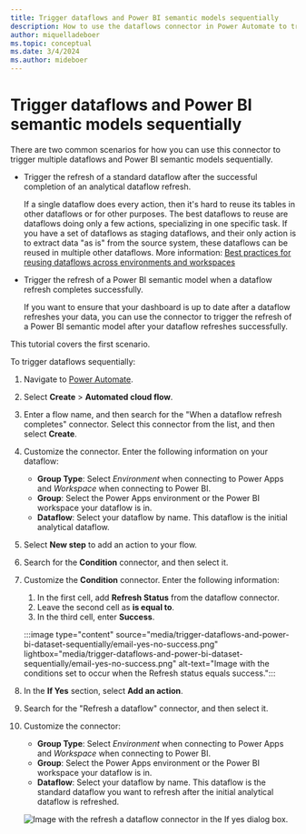 ```yaml
---
title: Trigger dataflows and Power BI semantic models sequentially
description: How to use the dataflows connector in Power Automate to trigger dataflows and Power BI semantic models sequentially
author: miquelladeboer
ms.topic: conceptual
ms.date: 3/4/2024
ms.author: mideboer
---
```


# Trigger dataflows and Power BI semantic models sequentially

There are two common scenarios for how you can use this connector to trigger multiple dataflows and Power BI semantic models sequentially.

* Trigger the refresh of a standard dataflow after the successful completion of an analytical dataflow refresh.

  If a single dataflow does every action, then it's hard to reuse its tables in other dataflows or for other purposes. The best dataflows to reuse are dataflows doing only a few actions, specializing in one specific task. If you have a set of dataflows as staging dataflows, and their only action is to extract data "as is" from the source system, these dataflows can be reused in multiple other dataflows. More information: [Best practices for reusing dataflows across environments and workspaces](./best-practices-reusing-dataflows.md)

* Trigger the refresh of a Power BI semantic model when a dataflow refresh completes successfully.

  If you want to ensure that your dashboard is up to date after a dataflow refreshes your data, you can use the connector to trigger the refresh of a Power BI semantic model after your dataflow refreshes successfully.

This tutorial covers the first scenario.

To trigger dataflows sequentially:

1. Navigate to [Power Automate](https://flow.microsoft.com).
2. Select **Create** > **Automated cloud flow**.
3. Enter a flow name, and then search for the "When a dataflow refresh completes" connector. Select this connector from the list, and then select **Create**.
4. Customize the connector. Enter the following information on your dataflow:

   * **Group Type**: Select *Environment* when connecting to Power Apps and *Workspace* when connecting to Power BI.
   * **Group**: Select the Power Apps environment or the Power BI workspace your dataflow is in.
   * **Dataflow**: Select your dataflow by name. This dataflow is the initial analytical dataflow.

5. Select **New step** to add an action to your flow.
6. Search for the **Condition** connector, and then select it.
7. Customize the **Condition** connector. Enter the following information:

   1. In the first cell, add **Refresh Status** from the dataflow connector.
   2. Leave the second cell as **is equal to**.
   3. In the third cell, enter **Success**.

   :::image type="content" source="media/trigger-dataflows-and-power-bi-dataset-sequentially/email-yes-no-success.png" lightbox="media/trigger-dataflows-and-power-bi-dataset-sequentially/email-yes-no-success.png" alt-text="Image with the conditions set to occur when the Refresh status equals success.":::
8. In the **If Yes** section, select **Add an action**.
9. Search for the "Refresh a dataflow" connector, and then select it.
10. Customize the connector:

    * **Group Type**: Select *Environment* when connecting to Power Apps and *Workspace* when connecting to Power BI.
    * **Group**: Select the Power Apps environment or the Power BI workspace your dataflow is in.
    * **Dataflow**: Select your dataflow by name. This dataflow is the standard dataflow you want to refresh after the initial analytical dataflow is refreshed.

    ![Image with the refresh a dataflow connector in the If yes dialog box.](media/trigger-dataflows-and-power-bi-dataset-sequentially/refresh-a-dataflow.png)
